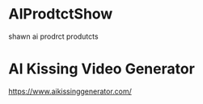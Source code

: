 # AIProdtctShow
shawn ai prodrct produtcts

# AI Kissing Video Generator
https://www.aikissinggenerator.com/
